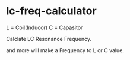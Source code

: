 # lc-freq-calculator

L = Coil(Inducor)
C = Capasitor

Calclate LC Resonance Frequency.

and more will make a Frequency to L or C value.
